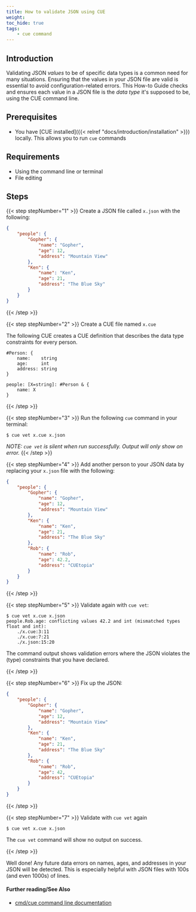```yaml
---
title: How to validate JSON using CUE
weight:
toc_hide: true
tags:
    - cue command
---
```


## Introduction

Validating JSON _values_ to be of specific data types is a common need for many
situations. Ensuring that the values in your JSON file are valid is essential
to avoid configuration-related errors. This How-to Guide checks and ensures
each value in a JSON file is the _data type_ it's supposed to be, using the CUE
command line.

## Prerequisites

-   You have [CUE installed]({{< relref "docs/introduction/installation" >}})
    locally. This allows you to run `cue` commands

## Requirements

-   Using the command line or terminal
-   File editing

## Steps

{{< step stepNumber="1" >}}
Create a JSON file called `x.json` with the following:

```json { title="x.json" }
{
    "people": {
        "Gopher": {
            "name": "Gopher",
            "age": 12,
            "address": "Mountain View"
        },
        "Ken": {
            "name": "Ken",
            "age": 21,
            "address": "The Blue Sky"
        }
    }
}
```

{{< /step >}}


{{< step stepNumber="2" >}}
Create a CUE file named `x.cue`

The following CUE creates a CUE definition that describes the data type
constraints for every person.

```cue { title="x.cue" }
#Person: {
	name:    string
	age:     int
	address: string
}

people: [X=string]: #Person & {
	name: X
}
```

{{< /step >}}

{{< step stepNumber="3" >}}
Run the following `cue` command in your terminal:

```text { title="TERMINAL" codeToCopy="Y3VlIHZldCB4LmN1ZSB4Lmpzb24=" }
$ cue vet x.cue x.json
```

_NOTE: `cue vet` is silent when run successfully. Output will only show on error._
{{< /step >}}

{{< step stepNumber="4" >}}
Add another person to your JSON data by replacing your `x.json` file with the
following:

```json { title="x.json" }
{
    "people": {
        "Gopher": {
            "name": "Gopher",
            "age": 12,
            "address": "Mountain View"
        },
        "Ken": {
            "name": "Ken",
            "age": 21,
            "address": "The Blue Sky"
        },
        "Rob": {
            "name": "Rob",
            "age": 42.2,
            "address": "CUEtopia"
        }
    }
}
```

{{< /step >}}

{{< step stepNumber="5" >}}
Validate again with `cue vet`:

```text { title="TERMINAL" codeToCopy="Y3VlIHZldCB4LmN1ZSB4Lmpzb24=" }
$ cue vet x.cue x.json
people.Rob.age: conflicting values 42.2 and int (mismatched types float and int):
    ./x.cue:3:11
    ./x.cue:7:21
    ./x.json:15:20
```

The command output shows validation errors where the JSON violates
the (type) constraints that you have declared.

{{< /step >}}

{{< step stepNumber="6" >}}
Fix up the JSON:

```json { title="x.json" }
{
    "people": {
        "Gopher": {
            "name": "Gopher",
            "age": 12,
            "address": "Mountain View"
        },
        "Ken": {
            "name": "Ken",
            "age": 21,
            "address": "The Blue Sky"
        },
        "Rob": {
            "name": "Rob",
            "age": 42,
            "address": "CUEtopia"
        }
    }
}
```

{{< /step >}}

{{< step stepNumber="7" >}}
Validate with `cue vet` again

```text { title="TERMINAL" codeToCopy="Y3VlIHZldCB4LmN1ZSB4Lmpzb24=" }
$ cue vet x.cue x.json
```

The `cue vet` command will show no output on success.

{{< /step >}}

Well done! Any future data errors on names, ages, and addresses in your JSON
will be detected. This is especially helpful with JSON files with 100s (and
even 1000s) of lines.

#### Further reading/See Also

-   [cmd/cue command line documentation](https://cue.googlesource.com/cue/+/refs/tags/v0.2.0/doc/cmd/cue.md)
